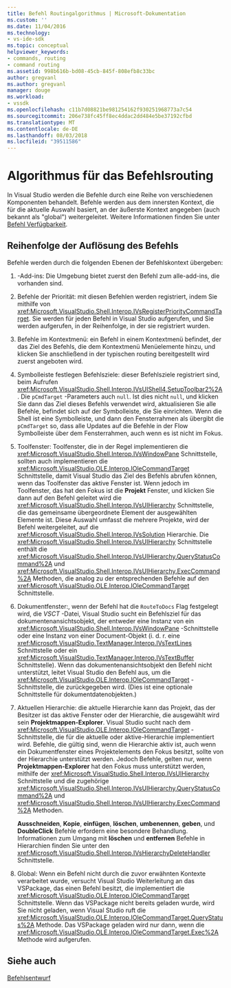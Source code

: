 ```yaml
---
title: Befehl Routingalgorithmus | Microsoft-Dokumentation
ms.custom: ''
ms.date: 11/04/2016
ms.technology:
- vs-ide-sdk
ms.topic: conceptual
helpviewer_keywords:
- commands, routing
- command routing
ms.assetid: 998b616b-bd08-45cb-845f-808efb8c33bc
author: gregvanl
ms.author: gregvanl
manager: douge
ms.workload:
- vssdk
ms.openlocfilehash: c11b7d08821be981254162f930251968773a7c54
ms.sourcegitcommit: 206e738fc45ff8ec4ddac2dd484e5be37192cfbd
ms.translationtype: MT
ms.contentlocale: de-DE
ms.lasthandoff: 08/03/2018
ms.locfileid: "39511586"
---
```

# <a name="command-routing-algorithm"></a>Algorithmus für das Befehlsrouting
In Visual Studio werden die Befehle durch eine Reihe von verschiedenen Komponenten behandelt. Befehle werden aus dem innersten Kontext, die für die aktuelle Auswahl basiert, an der äußerste Kontext angegeben (auch bekannt als "global") weitergeleitet. Weitere Informationen finden Sie unter [Befehl Verfügbarkeit](../../extensibility/internals/command-availability.md).  
  
## <a name="order-of-command-resolution"></a>Reihenfolge der Auflösung des Befehls  
 Befehle werden durch die folgenden Ebenen der Befehlskontext übergeben:  
  
1.  -Add-ins: Die Umgebung bietet zuerst den Befehl zum alle-add-ins, die vorhanden sind.  
  
2.  Befehle der Priorität: mit diesen Befehlen werden registriert, indem Sie mithilfe von <xref:Microsoft.VisualStudio.Shell.Interop.IVsRegisterPriorityCommandTarget>. Sie werden für jeden Befehl in Visual Studio aufgerufen, und Sie werden aufgerufen, in der Reihenfolge, in der sie registriert wurden.  
  
3.  Befehle im Kontextmenü: ein Befehl in einem Kontextmenü befindet, der das Ziel des Befehls, die dem Kontextmenü Menüelemente hinzu, und klicken Sie anschließend in der typischen routing bereitgestellt wird zuerst angeboten wird.  
  
4.  Symbolleiste festlegen Befehlsziele: dieser Befehlsziele registriert sind, beim Aufrufen <xref:Microsoft.VisualStudio.Shell.Interop.IVsUIShell4.SetupToolbar2%2A>. Die `pCmdTarget` -Parameters auch `null`. Ist dies nicht `null`, und klicken Sie dann das Ziel dieses Befehls verwendet wird, aktualisieren Sie alle Befehle, befindet sich auf der Symbolleiste, die Sie einrichten. Wenn die Shell ist eine Symbolleiste, und dann den Fensterrahmen als übergibt die `pCmdTarget` so, dass alle Updates auf die Befehle in der Flow Symbolleiste über dem Fensterrahmen, auch wenn es ist nicht im Fokus.  
  
5.  Toolfenster: Toolfenster, die in der Regel implementieren die <xref:Microsoft.VisualStudio.Shell.Interop.IVsWindowPane> Schnittstelle, sollten auch implementieren die <xref:Microsoft.VisualStudio.OLE.Interop.IOleCommandTarget> Schnittstelle, damit Visual Studio das Ziel des Befehls abrufen können, wenn das Toolfenster das aktive Fenster ist. Wenn jedoch im Toolfenster, das hat den Fokus ist die **Projekt** Fenster, und klicken Sie dann auf den Befehl geleitet wird die <xref:Microsoft.VisualStudio.Shell.Interop.IVsUIHierarchy> Schnittstelle, die das gemeinsame übergeordnete Element der ausgewählten Elemente ist. Diese Auswahl umfasst die mehrere Projekte, wird der Befehl weitergeleitet, auf die <xref:Microsoft.VisualStudio.Shell.Interop.IVsSolution> Hierarchie. Die <xref:Microsoft.VisualStudio.Shell.Interop.IVsUIHierarchy> Schnittstelle enthält die <xref:Microsoft.VisualStudio.Shell.Interop.IVsUIHierarchy.QueryStatusCommand%2A> und <xref:Microsoft.VisualStudio.Shell.Interop.IVsUIHierarchy.ExecCommand%2A> Methoden, die analog zu der entsprechenden Befehle auf den <xref:Microsoft.VisualStudio.OLE.Interop.IOleCommandTarget> Schnittstelle.  
  
6.  Dokumentfenster:, wenn der Befehl hat die `RouteToDocs` Flag festgelegt wird, die *VSCT* -Datei, Visual Studio sucht ein Befehlsziel für das dokumentenansichtsobjekt, der entweder eine Instanz von ein <xref:Microsoft.VisualStudio.Shell.Interop.IVsWindowPane> -Schnittstelle oder eine Instanz von einer Document-Objekt (i. d. r. eine <xref:Microsoft.VisualStudio.TextManager.Interop.IVsTextLines> Schnittstelle oder ein <xref:Microsoft.VisualStudio.TextManager.Interop.IVsTextBuffer> Schnittstelle). Wenn das dokumentenansichtsobjekt den Befehl nicht unterstützt, leitet Visual Studio den Befehl aus, um die <xref:Microsoft.VisualStudio.OLE.Interop.IOleCommandTarget> -Schnittstelle, die zurückgegeben wird. (Dies ist eine optionale Schnittstelle für dokumentdatenobjekten.)  
  
7.  Aktuellen Hierarchie: die aktuelle Hierarchie kann das Projekt, das der Besitzer ist das aktive Fenster oder der Hierarchie, die ausgewählt wird sein **Projektmappen-Explorer**. Visual Studio sucht nach dem <xref:Microsoft.VisualStudio.OLE.Interop.IOleCommandTarget> -Schnittstelle, die für die aktuelle oder aktive-Hierarchie implementiert wird. Befehle, die gültig sind, wenn die Hierarchie aktiv ist, auch wenn ein Dokumentfenster eines Projektelements den Fokus besitzt, sollte von der Hierarchie unterstützt werden. Jedoch Befehle, gelten nur, wenn **Projektmappen-Explorer** hat den Fokus muss unterstützt werden, mithilfe der <xref:Microsoft.VisualStudio.Shell.Interop.IVsUIHierarchy> Schnittstelle und die zugehörige <xref:Microsoft.VisualStudio.Shell.Interop.IVsUIHierarchy.QueryStatusCommand%2A> und <xref:Microsoft.VisualStudio.Shell.Interop.IVsUIHierarchy.ExecCommand%2A> Methoden.  
  
     **Ausschneiden**, **Kopie**, **einfügen**, **löschen**, **umbenennen**, **geben**, und **DoubleClick** Befehle erfordern eine besondere Behandlung. Informationen zum Umgang mit **löschen** und **entfernen** Befehle in Hierarchien finden Sie unter den <xref:Microsoft.VisualStudio.Shell.Interop.IVsHierarchyDeleteHandler> Schnittstelle.  
  
8.  Global: Wenn ein Befehl nicht durch die zuvor erwähnten Kontexte verarbeitet wurde, versucht Visual Studio Weiterleitung an das VSPackage, das einen Befehl besitzt, die implementiert die <xref:Microsoft.VisualStudio.OLE.Interop.IOleCommandTarget> Schnittstelle. Wenn das VSPackage nicht bereits geladen wurde, wird Sie nicht geladen, wenn Visual Studio ruft die <xref:Microsoft.VisualStudio.OLE.Interop.IOleCommandTarget.QueryStatus%2A> Methode. Das VSPackage geladen wird nur dann, wenn die <xref:Microsoft.VisualStudio.OLE.Interop.IOleCommandTarget.Exec%2A> Methode wird aufgerufen.  
  
## <a name="see-also"></a>Siehe auch  
 [Befehlsentwurf](../../extensibility/internals/command-design.md)
